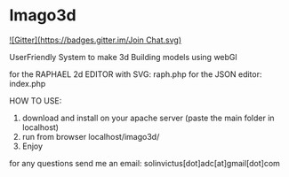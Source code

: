 Imago3d
=======
[![Gitter](https://badges.gitter.im/Join Chat.svg)](https://gitter.im/kenta88/Imago3d?utm_source=badge&utm_medium=badge&utm_campaign=pr-badge&utm_content=badge)

UserFriendly System to make 3d Building models using webGl

for the RAPHAEL 2d EDITOR with SVG: raph.php
for the JSON editor: index.php

HOW TO USE:
1) download and install on your apache server (paste the main folder in localhost)
2) run from browser localhost/imago3d/
3) Enjoy

for any questions send me an email: solinvictus[dot]adc[at]gmail[dot]com
